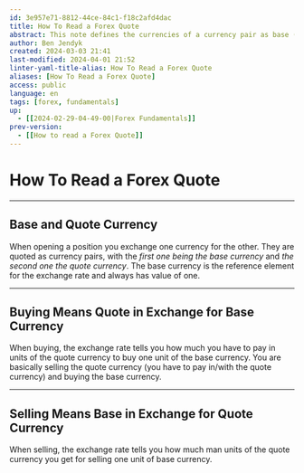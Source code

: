 ```yaml
---
id: 3e957e71-8812-44ce-84c1-f18c2afd4dac
title: How To Read a Forex Quote
abstract: This note defines the currencies of a currency pair as base (mentioned first) and quote currency (mentioned second) and states that when buying one exchanges the base currency for the quote currency.
author: Ben Jendyk
created: 2024-03-03 21:41
last-modified: 2024-04-01 21:52
linter-yaml-title-alias: How To Read a Forex Quote
aliases: [How To Read a Forex Quote]
access: public
language: en
tags: [forex, fundamentals] 
up:
  - [[2024-02-29-04-49-00|Forex Fundamentals]]
prev-version:
  - [[How to read a Forex Quote]]
---
```


# How To Read a Forex Quote

--- 

## Base and Quote Currency

When opening a position you exchange one currency for the other. They are quoted as currency pairs, with the *first one being the base currency* and *the second one the quote currency*. The base currency is the reference element for the exchange rate and always has value of one.

--- 

## Buying Means Quote in Exchange for Base Currency

When buying, the exchange rate tells you how much you have to pay in units of the quote currency to buy one unit of the base currency. You are basically selling the quote currency (you have to pay in/with the quote currency) and buying the base currency.

---

## Selling Means Base in Exchange for Quote Currency

When selling, the exchange rate tells you how much man units of the quote currency you get for selling one unit of base currency.
